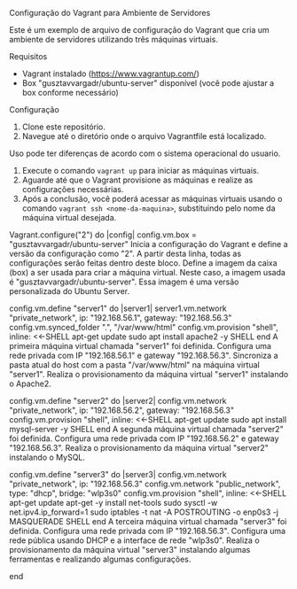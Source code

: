  Configuração do Vagrant para Ambiente de Servidores

Este é um exemplo de arquivo de configuração do Vagrant que cria um ambiente de servidores utilizando três máquinas virtuais.

 Requisitos

- Vagrant instalado (https://www.vagrantup.com/)
- Box "gusztavvargadr/ubuntu-server" disponível (você pode ajustar a box conforme necessário)

 Configuração

1. Clone este repositório.
2. Navegue até o diretório onde o arquivo Vagrantfile está localizado.

 Uso
pode ter diferenças de acordo com o sistema operacional do usuario.
1. Execute o comando `vagrant up` para iniciar as máquinas virtuais.
2. Aguarde até que o Vagrant provisione as máquinas e realize as configurações necessárias.
3. Após a conclusão, você poderá acessar as máquinas virtuais usando o comando `vagrant ssh <nome-da-maquina>`, substituindo <nome-da-maquina> pelo nome da máquina virtual desejada.

Vagrant.configure("2") do |config|
  config.vm.box = "gusztavvargadr/ubuntu-server"
 Inicia a configuração do Vagrant e define a versão da configuração como "2". A partir desta linha, todas as configurações serão feitas dentro deste bloco.
 Define a imagem da caixa (box) a ser usada para criar a máquina virtual. Neste caso, a imagem usada é "gusztavvargadr/ubuntu-server". Essa imagem é uma versão personalizada do Ubuntu Server.


  config.vm.define "server1" do |server1|
    server1.vm.network "private_network", ip: "192.168.56.1", gateway: "192.168.56.3"
    config.vm.synced_folder ".", "/var/www/html"
    config.vm.provision "shell", inline: <<-SHELL
       apt-get update
      sudo apt install apache2 -y
    SHELL
  end
   A primeira máquina virtual chamada "server1" foi definida.
   Configura uma rede privada com IP "192.168.56.1" e gateway "192.168.56.3".
   Sincroniza a pasta atual do host com a pasta "/var/www/html" na máquina virtual "server1".
   Realiza o provisionamento da máquina virtual "server1" instalando o Apache2.

  config.vm.define "server2" do |server2|
    config.vm.network "private_network", ip: "192.168.56.2", gateway: "192.168.56.3"
    config.vm.provision "shell", inline: <<-SHELL
     apt-get update
    sudo apt install mysql-server -y
    SHELL
  end
   A segunda máquina virtual chamada "server2" foi definida.
   Configura uma rede privada com IP "192.168.56.2" e gateway "192.168.56.3".
   Realiza o provisionamento da máquina virtual "server2" instalando o MySQL.

  config.vm.define "server3" do |server3|
    config.vm.network "private_network", ip: "192.168.56.3"
    config.vm.network "public_network", type: "dhcp", bridge: "wlp3s0"
    config.vm.provision "shell", inline: <<-SHELL
      apt-get update
      apt-get -y install net-tools
      sudo sysctl -w net.ipv4.ip_forward=1
      sudo iptables -t nat -A POSTROUTING -o enp0s3 -j MASQUERADE
    SHELL
  end
   A terceira máquina virtual chamada "server3" foi definida.
   Configura uma rede privada com IP "192.168.56.3".
   Configura uma rede pública usando DHCP e a interface de rede "wlp3s0".
   Realiza o provisionamento da máquina virtual "server3" instalando algumas ferramentas e realizando algumas configurações.

end

